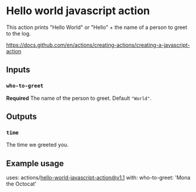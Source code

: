# Hello world javascript action

This action prints "Hello World" or "Hello" + the name of a person to greet to the log.

<https://docs.github.com/en/actions/creating-actions/creating-a-javascript-action>

## Inputs

### `who-to-greet`

**Required** The name of the person to greet. Default `"World"`.

## Outputs

### `time`

The time we greeted you.

## Example usage

uses: actions/hello-world-javascript-action@v1.1
with:
  who-to-greet: 'Mona the Octocat'

